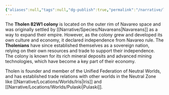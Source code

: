 ```yaml
---
{"aliases":null,"tags":null,"dg-publish":true,"permalink":"/narrative/locations/worlds/tholen-82-w1/","dgPassFrontmatter":true}
---
```




The **Tholen 82W1 colony** is located on the outer rim of Navareo space and was originally settled by [[Narrative/Species/Navareans\|Navareans]] as a way to expand their empire. However, as the colony grew and developed its own culture and economy, it declared independence from Navareo rule. The **Tholenians** have since established themselves as a sovereign nation, relying on their own resources and trade to support their independence. The colony is known for its rich mineral deposits and advanced mining technologies, which have become a key part of their economy. 

Tholen is founder and member of the Unified Federation of Neutral Worlds, and has established trade relations with other worlds in the Neutral Zone like [[Narrative/Locations/Worlds/Iris\|Iris]] and [[Narrative/Locations/Worlds/Pulaski\|Pulaski]].
